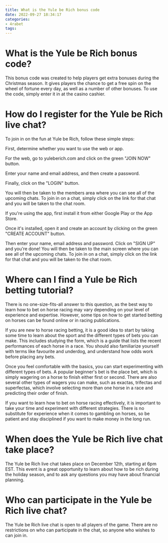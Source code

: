 ```yaml
---
title: What is the Yule be Rich bonus code
date: 2022-09-27 18:34:17
categories:
- 4rabet
tags:
---
```



#  What is the Yule be Rich bonus code?
This bonus code was created to help players get extra bonuses during the Christmas season. It gives players the chance to get a free spin on the wheel of fortune every day, as well as a number of other bonuses. To use the code, simply enter it in at the casino cashier.

#  How do I register for the Yule be Rich live chat?

To join in on the fun at Yule be Rich, follow these simple steps:

First, determine whether you want to use the web or app.

For the web, go to yuleberich.com and click on the green "JOIN NOW" button.

Enter your name and email address, and then create a password.

Finally, click on the "LOGIN" button.

You will then be taken to the members area where you can see all of the upcoming chats. To join in on a chat, simply click on the link for that chat and you will be taken to the chat room.

   If you're using the app, first install it from either Google Play or the App Store.

Once it's installed, open it and create an account by clicking on the green "CREATE ACCOUNT" button.

Then enter your name, email address and password. Click on "SIGN UP" and you're done! You will then be taken to the main screen where you can see all of the upcoming chats. To join in on a chat, simply click on the link for that chat and you will be taken to the chat room.

#  Where can I find a Yule be Rich betting tutorial?

There is no one-size-fits-all answer to this question, as the best way to learn how to bet on horse racing may vary depending on your level of experience and expertise. However, some tips on how to get started betting on horses can be found online or in racing publications.

If you are new to horse racing betting, it is a good idea to start by taking some time to learn about the sport and the different types of bets you can make. This includes studying the form, which is a guide that lists the recent performances of each horse in a race. You should also familiarize yourself with terms like favourite and underdog, and understand how odds work before placing any bets.

Once you feel comfortable with the basics, you can start experimenting with different types of bets. A popular beginner's bet is the place bet, which is simply wagering on a horse to finish either first or second. There are also several other types of wagers you can make, such as exactas, trifectas and superfectas, which involve selecting more than one horse in a race and predicting their order of finish.

If you want to learn how to bet on horse racing effectively, it is important to take your time and experiment with different strategies. There is no substitute for experience when it comes to gambling on horses, so be patient and stay disciplined if you want to make money in the long run.

#  When does the Yule be Rich live chat take place?

The Yule be Rich live chat takes place on December 12th, starting at 6pm EST. This event is a great opportunity to learn about how to be rich during the holiday season, and to ask any questions you may have about financial planning.

#  Who can participate in the Yule be Rich live chat?

The Yule be Rich live chat is open to all players of the game. There are no restrictions on who can participate in the chat, so anyone who wishes to can join in.